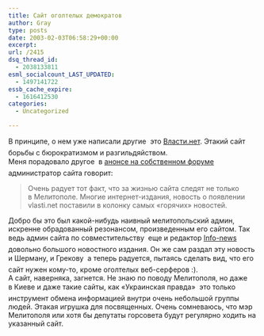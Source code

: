 ```yaml
---
title: Сайт оголтелых демократов
author: Gray
type: posts
date: 2003-02-03T06:58:29+00:00
excerpt:
url: /2415
dsq_thread_id:
  - 2038133811
esml_socialcount_LAST_UPDATED:
  - 1497141722
essb_cache_expire:
  - 1616412530
categories:
  - Uncategorized

---
```








В&nbsp;принципе, о&nbsp;нем уже написали другие&nbsp;&#151; это <a href="http://www.vlasti.net/" target="_blank">Власти.нет</a>. Этакий сайт борьбы с&nbsp;бюрократизмом и&nbsp;разгильдяйством.  
Меня порадовало другое&nbsp;&#151; в&nbsp;<a href="http://www.vlasti.net/forum/read.php?f=1&#038;i=76&#038;t=76" target="_blank">анонсе на собственном форуме</a> администратор сайта говорит:

> Очень радует тот факт, что за жизнью сайта следят не только в&nbsp;Мелитополе. Многие <nobr>интернет-издания,</nobr> новость о&nbsp;появлении vlasti.net поставили в&nbsp;колонку самых &laquo;горячих&raquo; новостей.

Добро&nbsp;бы это был <nobr>какой-нибудь</nobr> наивный мелитопольский админ, искренне обрадованный резонансом, произведенным его сайтом. Так ведь админ сайта по совместительству&nbsp;&#151; еще и&nbsp;редактор <nobr><a href="http://www.i-news.org/" target="_blank">Info-news</a>&nbsp;&#151;</nobr> довольно большого новостного издания. Он&nbsp;же сам раздал эту новость и&nbsp;Шерману, и&nbsp;Грекову&nbsp;&#151; а&nbsp;теперь радуется, пытаясь сделать вид, что его сайт нужен <nobr>кому-то,</nobr> кроме оголтелых <nobr>веб-серферов</nobr> :).  
А&nbsp;сайт, наверняка, загнется. Не знаю по поводу Мелитополя, но даже в&nbsp;Киеве и&nbsp;даже такие сайты, как &laquo;Украинская правда&raquo;&nbsp;&#151; это только инструмент обмена информацией внутри очень небольшой группы людей. Этакая игрушка для посвященных. Очень сомневаюсь, что мэр Мелитополя или хотя&nbsp;бы депутаты горсовета будут регулярно ходить на указанный сайт.